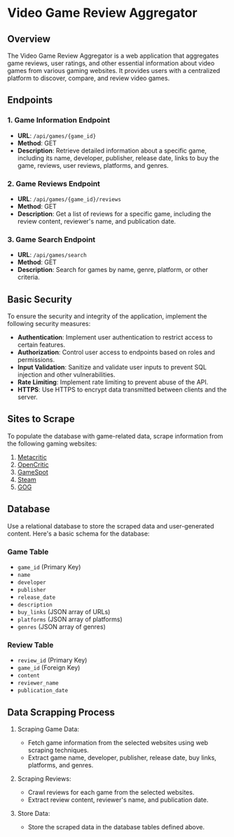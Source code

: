 # Video Game Review Aggregator

## Overview

The Video Game Review Aggregator is a web application that aggregates game reviews, user ratings, and other essential information about video games from various gaming websites. It provides users with a centralized platform to discover, compare, and review video games.

## Endpoints

### 1. Game Information Endpoint

- **URL**: `/api/games/{game_id}`
- **Method**: GET
- **Description**: Retrieve detailed information about a specific game, including its name, developer, publisher, release date, links to buy the game, reviews, user reviews, platforms, and genres.

### 2. Game Reviews Endpoint

- **URL**: `/api/games/{game_id}/reviews`
- **Method**: GET
- **Description**: Get a list of reviews for a specific game, including the review content, reviewer's name, and publication date.

### 3. Game Search Endpoint

- **URL**: `/api/games/search`
- **Method**: GET
- **Description**: Search for games by name, genre, platform, or other criteria.

## Basic Security

To ensure the security and integrity of the application, implement the following security measures:

- **Authentication**: Implement user authentication to restrict access to certain features.
- **Authorization**: Control user access to endpoints based on roles and permissions.
- **Input Validation**: Sanitize and validate user inputs to prevent SQL injection and other vulnerabilities.
- **Rate Limiting**: Implement rate limiting to prevent abuse of the API.
- **HTTPS**: Use HTTPS to encrypt data transmitted between clients and the server.

## Sites to Scrape

To populate the database with game-related data, scrape information from the following gaming websites:

1. [Metacritic](https://www.metacritic.com/)
2. [OpenCritic](https://opencritic.com/)
3. [GameSpot](https://www.gamespot.com/)
4. [Steam](https://store.steampowered.com/)
5. [GOG](https://www.gog.com/)

## Database

Use a relational database to store the scraped data and user-generated content. Here's a basic schema for the database:

### Game Table

- `game_id` (Primary Key)
- `name` 
- `developer`
- `publisher`
- `release_date`
- `description`
- `buy_links` (JSON array of URLs)
- `platforms` (JSON array of platforms)
- `genres` (JSON array of genres)

### Review Table

- `review_id` (Primary Key)
- `game_id` (Foreign Key)
- `content`
- `reviewer_name`
- `publication_date`

## Data Scrapping Process

1. Scraping Game Data:

   - Fetch game information from the selected websites using web scraping techniques.
   - Extract game name, developer, publisher, release date, buy links, platforms, and genres.

2. Scraping Reviews:

   - Crawl reviews for each game from the selected websites.
   - Extract review content, reviewer's name, and publication date.

3. Store Data:
   - Store the scraped data in the database tables defined above.
